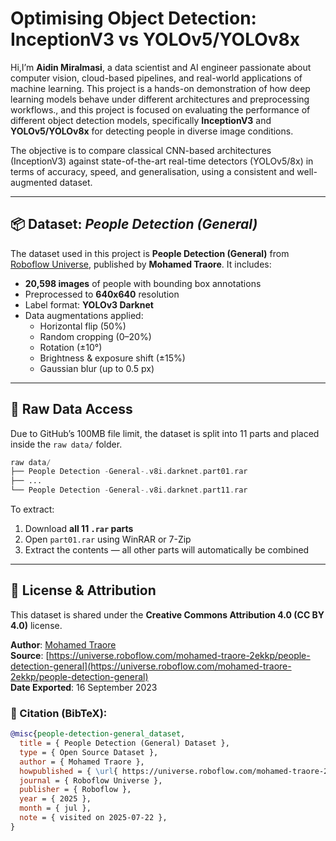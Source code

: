 # Optimising Object Detection: InceptionV3 vs YOLOv5/YOLOv8x

Hi,I’m **Aidin Miralmasi**, a data scientist and AI engineer passionate about computer vision, cloud-based pipelines, and real-world applications of machine learning. This project is a hands-on demonstration of how deep learning models behave under different architectures and preprocessing workflows., and this project is focused on evaluating the performance of different object detection models,  specifically **InceptionV3** and **YOLOv5/YOLOv8x**  for detecting people in diverse image conditions.

The objective is to compare classical CNN-based architectures (InceptionV3) against state-of-the-art real-time detectors (YOLOv5/8x) in terms of accuracy, speed, and generalisation, using a consistent and well-augmented dataset.

---

## 📦 Dataset: *People Detection (General)*

The dataset used in this project is **People Detection (General)** from [Roboflow Universe](https://universe.roboflow.com/mohamed-traore-2ekkp/people-detection-general), published by **Mohamed Traore**. It includes:

- **20,598 images** of people with bounding box annotations
- Preprocessed to **640x640** resolution
- Label format: **YOLOv3 Darknet**
- Data augmentations applied:
  - Horizontal flip (50%)
  - Random cropping (0–20%)
  - Rotation (±10°)
  - Brightness & exposure shift (±15%)
  - Gaussian blur (up to 0.5 px)

---

## 📁 Raw Data Access

Due to GitHub’s 100MB file limit, the dataset is split into 11 parts and placed inside the `raw data/` folder.

```php
raw data/
├── People Detection -General-.v8i.darknet.part01.rar
├── ...
└── People Detection -General-.v8i.darknet.part11.rar
```

To extract:

1. Download **all 11 `.rar` parts**
2. Open `part01.rar` using WinRAR or 7-Zip
3. Extract the contents — all other parts will automatically be combined

---

## 📜 License & Attribution

This dataset is shared under the **Creative Commons Attribution 4.0 (CC BY 4.0)** license.

**Author**: [Mohamed Traore](https://universe.roboflow.com/mohamed-traore-2ekkp)  
**Source**: [https://universe.roboflow.com/mohamed-traore-2ekkp/people-detection-general](https://universe.roboflow.com/mohamed-traore-2ekkp/people-detection-general)  
**Date Exported**: 16 September 2023

### 📖 Citation (BibTeX):
```bibtex
@misc{people-detection-general_dataset,
  title = { People Detection (General) Dataset },
  type = { Open Source Dataset },
  author = { Mohamed Traore },
  howpublished = { \url{ https://universe.roboflow.com/mohamed-traore-2ekkp/people-detection-general } },
  journal = { Roboflow Universe },
  publisher = { Roboflow },
  year = { 2025 },
  month = { jul },
  note = { visited on 2025-07-22 },
}
